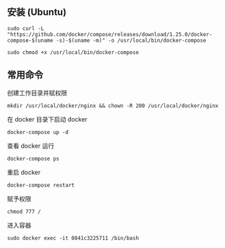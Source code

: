 ## 安装 (Ubuntu)
```
sudo curl -L "https://github.com/docker/compose/releases/download/1.25.0/docker-compose-$(uname -s)-$(uname -m)" -o /usr/local/bin/docker-compose
```
```
sudo chmod +x /usr/local/bin/docker-compose
```
## 常用命令
创建工作目录并赋权限
```
mkdir /usr/local/docker/nginx && chown -R 200 /usr/local/docker/nginx
```

在 docker 目录下启动 docker
```
docker-compose up -d
```
查看 docker 运行
```
docker-compose ps
```
重启 docker
```
docker-compose restart
```
赋予权限
```
chmod 777 /
```
进入容器
```
sudo docker exec -it 0841c3225711 /bin/bash
```
